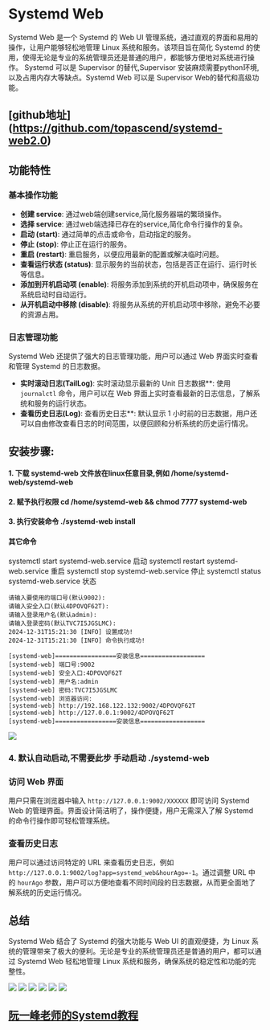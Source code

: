 # Systemd Web

Systemd Web 是一个 Systemd 的 Web UI 管理系统，通过直观的界面和易用的操作，让用户能够轻松地管理 Linux 系统和服务。该项目旨在简化 Systemd 的使用，使得无论是专业的系统管理员还是普通的用户，都能够方便地对系统进行操作。
Systemd 可以是 Supervisor 的替代,Supervisor 安装麻烦需要python环境,以及占用内存大等缺点。Systemd Web 可以是 Supervisor Web的替代和高级功能。
## [github地址] (https://github.com/topascend/systemd-web2.0)

## 功能特性

### 基本操作功能

- **创建 service**: 通过web端创建service,简化服务器端的繁琐操作。
- **选择 service**: 通过web端选择已存在的service,简化命令行操作的复杂。
- **启动 (start)**: 通过简单的点击或命令，启动指定的服务。
- **停止 (stop)**: 停止正在运行的服务。
- **重启 (restart)**: 重启服务，以便应用最新的配置或解决临时问题。
- **查看运行状态 (status)**: 显示服务的当前状态，包括是否正在运行、运行时长等信息。
- **添加到开机启动项 (enable)**: 将服务添加到系统的开机启动项中，确保服务在系统启动时自动运行。
- **从开机启动中移除 (disable)**: 将服务从系统的开机启动项中移除，避免不必要的资源占用。

### 日志管理功能

Systemd Web 还提供了强大的日志管理功能，用户可以通过 Web 界面实时查看和管理 Systemd 的日志数据。

- **实时滚动日志(TailLog)**: 实时滚动显示最新的 Unit 日志数据**: 使用 `journalctl` 命令，用户可以在 Web 界面上实时查看最新的日志信息，了解系统和服务的运行状态。
- **查看历史日志(Log)**: 查看历史日志**: 默认显示 1 小时前的日志数据，用户还可以自由修改查看日志的时间范围，以便回顾和分析系统的历史运行情况。



## 安装步骤:
#### 1. 下载 systemd-web 文件放在linux任意目录,例如 /home/systemd-web/systemd-web
#### 2. 赋予执行权限 cd /home/systemd-web && chmod 7777 systemd-web
#### 3. 执行安装命令  ./systemd-web install
#### 其它命令
systemctl start systemd-web.service 启动
systemctl restart systemd-web.service 重启
systemctl stop systemd-web.service 停止
systemctl status systemd-web.service 状态
```
请输入要使用的端口号(默认9002):
请输入安全入口(默认4DPOVQF62T):
请输入登录用户名(默认admin):
请输入登录密码(默认TVC7I5JGSLMC):
2024-12-31T15:21:30 [INFO] 设置成功!
2024-12-31T15:21:30 [INFO] 命令执行成功!

[systemd-web]=================安装信息==================
[systemd-web] 端口号:9002
[systemd-web] 安全入口:4DPOVQF62T
[systemd-web] 用户名:admin
[systemd-web] 密码:TVC7I5JGSLMC
[systemd-web] 浏览器访问:
[systemd-web] http://192.168.122.132:9002/4DPOVQF62T
[systemd-web] http://127.0.0.1:9002/4DPOVQF62T
[systemd-web]=================安装信息==================
```
<img src="https://raw.githubusercontent.com/topascend/systemd-web2.0/main/a4.jpg" />

### 4. 默认自动启动,不需要此步 手动启动 ./systemd-web

### 访问 Web 界面

用户只需在浏览器中输入 `http://127.0.0.1:9002/XXXXXX` 即可访问 Systemd Web 的管理界面。界面设计简洁明了，操作便捷，用户无需深入了解 Systemd 的命令行操作即可轻松管理系统。

### 查看历史日志

用户可以通过访问特定的 URL 来查看历史日志，例如 `http://127.0.0.1:9002/log?app=systemd_web&hourAgo=-1`。通过调整 URL 中的 `hourAgo` 参数，用户可以方便地查看不同时间段的日志数据，从而更全面地了解系统的历史运行情况。

## 总结

Systemd Web 结合了 Systemd 的强大功能与 Web UI 的直观便捷，为 Linux 系统的管理带来了极大的便利。无论是专业的系统管理员还是普通的用户，都可以通过 Systemd Web 轻松地管理 Linux 系统和服务，确保系统的稳定性和功能的完整性。

<img src="https://raw.githubusercontent.com/topascend/systemd-web2.0/main/a1.jpg" />
<img src="https://raw.githubusercontent.com/topascend/systemd-web2.0/main/a2.jpg" />
<img src="https://raw.githubusercontent.com/topascend/systemd-web2.0/main/a3.jpg" />
<img src="https://raw.githubusercontent.com/topascend/systemd-web2.0/main/1.png" />
<img src="https://raw.githubusercontent.com/topascend/systemd-web2.0/main/2.png" />
<img src="https://raw.githubusercontent.com/topascend/systemd-web2.0/main/3.png" />


##  [阮一峰老师的Systemd教程](http://www.ruanyifeng.com/blog/2016/03/systemd-tutorial-commands.html)

  
